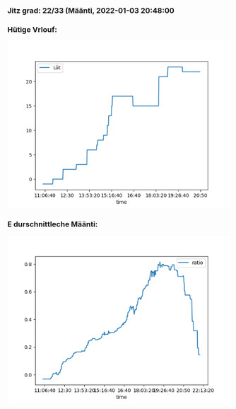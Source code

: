 ### Jitz grad: 22/33 (Määnti, 2022-01-03 20:48:00

### Hütige Vrlouf:
![Graph](Today.png)

### E durschnittleche Määnti:
![Graph](Määnti.png)